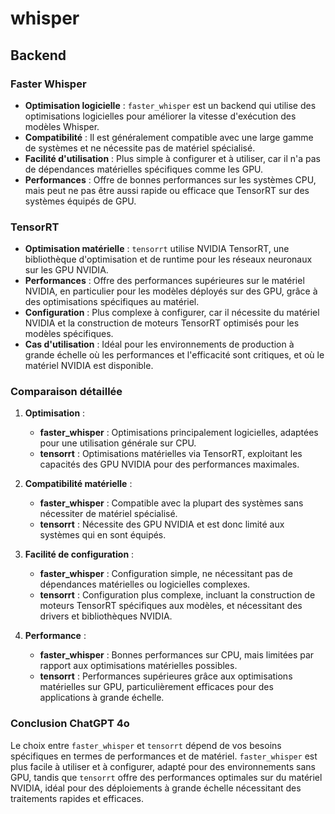 # whisper

## Backend


### Faster Whisper
- **Optimisation logicielle** : `faster_whisper` est un backend qui utilise des optimisations logicielles pour améliorer la vitesse d'exécution des modèles Whisper.
- **Compatibilité** : Il est généralement compatible avec une large gamme de systèmes et ne nécessite pas de matériel spécialisé.
- **Facilité d'utilisation** : Plus simple à configurer et à utiliser, car il n'a pas de dépendances matérielles spécifiques comme les GPU.
- **Performances** : Offre de bonnes performances sur les systèmes CPU, mais peut ne pas être aussi rapide ou efficace que TensorRT sur des systèmes équipés de GPU.

### TensorRT
- **Optimisation matérielle** : `tensorrt` utilise NVIDIA TensorRT, une bibliothèque d'optimisation et de runtime pour les réseaux neuronaux sur les GPU NVIDIA.
- **Performances** : Offre des performances supérieures sur le matériel NVIDIA, en particulier pour les modèles déployés sur des GPU, grâce à des optimisations spécifiques au matériel.
- **Configuration** : Plus complexe à configurer, car il nécessite du matériel NVIDIA et la construction de moteurs TensorRT optimisés pour les modèles spécifiques.
- **Cas d'utilisation** : Idéal pour les environnements de production à grande échelle où les performances et l'efficacité sont critiques, et où le matériel NVIDIA est disponible.

### Comparaison détaillée

1. **Optimisation** :
   - **faster_whisper** : Optimisations principalement logicielles, adaptées pour une utilisation générale sur CPU.
   - **tensorrt** : Optimisations matérielles via TensorRT, exploitant les capacités des GPU NVIDIA pour des performances maximales.

2. **Compatibilité matérielle** :
   - **faster_whisper** : Compatible avec la plupart des systèmes sans nécessiter de matériel spécialisé.
   - **tensorrt** : Nécessite des GPU NVIDIA et est donc limité aux systèmes qui en sont équipés.

3. **Facilité de configuration** :
   - **faster_whisper** : Configuration simple, ne nécessitant pas de dépendances matérielles ou logicielles complexes.
   - **tensorrt** : Configuration plus complexe, incluant la construction de moteurs TensorRT spécifiques aux modèles, et nécessitant des drivers et bibliothèques NVIDIA.

4. **Performance** :
   - **faster_whisper** : Bonnes performances sur CPU, mais limitées par rapport aux optimisations matérielles possibles.
   - **tensorrt** : Performances supérieures grâce aux optimisations matérielles sur GPU, particulièrement efficaces pour des applications à grande échelle.

### Conclusion ChatGPT 4o
Le choix entre `faster_whisper` et `tensorrt` dépend de vos besoins spécifiques en termes de performances et de matériel. `faster_whisper` est plus facile à utiliser et à configurer, adapté pour des environnements sans GPU, tandis que `tensorrt` offre des performances optimales sur du matériel NVIDIA, idéal pour des déploiements à grande échelle nécessitant des traitements rapides et efficaces.